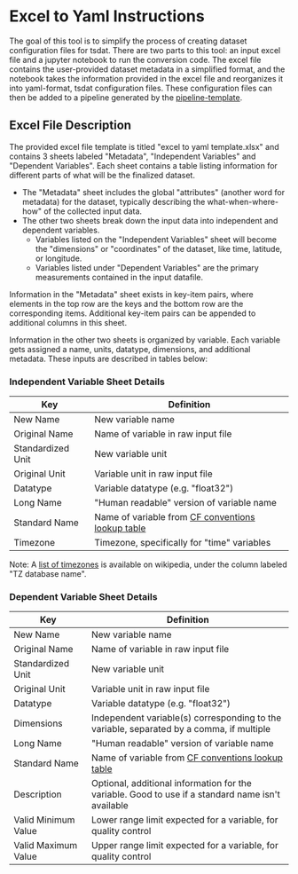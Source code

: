 # Excel to Yaml Instructions

The goal of this tool is to simplify the process of creating dataset
configuration files for tsdat. There are two parts to this tool: an input
excel file and a jupyter notebook to run the conversion code. The excel 
file contains the user-provided dataset metadata in a simplified format, and the notebook takes the information provided in the excel file and 
reorganizes it into yaml-format, tsdat configuration files. These configuration files can then be added to a pipeline generated by the 
[pipeline-template](https://github.com/tsdat/pipeline-template).

## Excel File Description
The provided excel file template is titled "excel to yaml template.xlsx"
and contains 3 sheets labeled "Metadata", "Independent Variables" and 
"Dependent Variables". Each sheet contains a table listing information 
for different parts of what will be the finalized dataset. 

 - The "Metadata" sheet includes the global "attributes" (another word 
 for metadata) for the dataset, typically describing the 
 what-when-where-how" of the collected input data. 
 - The other two sheets break down the input data into independent and 
 dependent variables. 
    - Variables listed on the "Independent Variables" sheet will become
     the "dimensions" or "coordinates" of the dataset, like time, 
     latitude, or longitude.
    - Variables listed under "Dependent Variables" are the primary 
    measurements contained in the input datafile. 

Information in the "Metadata" sheet exists in key-item pairs, where 
elements in the top row are the keys and the bottom row are the 
corresponding items. Additional key-item pairs can be appended to 
additional columns in this sheet.

Information in the other two sheets is organized by variable. Each 
variable gets assigned a name, units, datatype, dimensions, and 
additional metadata. These inputs are described in tables below:

### Independent Variable Sheet Details
|Key              |Definition                                       |
|---              | ---                                             |
|New Name         |New variable name                                |
|Original Name    |Name of variable in raw input file               |
|Standardized Unit|New variable unit                                |
|Original Unit    |Variable unit in raw input file                  |
|Datatype         |Variable datatype (e.g. "float32")               |
|Long Name        |"Human readable" version of variable name        |
|Standard Name    |Name of variable from [CF conventions lookup table](https://cfconventions.org/Data/cf-standard-names/current/build/cf-standard-name-table.html)|
|Timezone         |Timezone, specifically for "time" variables      |

Note: A [list of timezones](https://en.wikipedia.org/wiki/List_of_tz_database_time_zones) is available on wikipedia, under the 
column labeled "TZ database name".

### Dependent Variable Sheet Details
|Key              |Definition                                       |
|---              | ---                                             |
|New Name         |New variable name                                |
|Original Name    |Name of variable in raw input file               |
|Standardized Unit|New variable unit                                |
|Original Unit    |Variable unit in raw input file                  |
|Datatype         |Variable datatype (e.g. "float32")               |
|Dimensions       |Independent variable(s) corresponding to the variable, separated by a comma, if multiple  |
|Long Name        |"Human readable" version of variable name        |
|Standard Name    |Name of variable from [CF conventions lookup table](https://cfconventions.org/Data/cf-standard-names/current/build/cf-standard-name-table.html)|
|Description      |Optional, additional information for the variable. Good to use if a standard name isn't available |
|Valid Minimum Value |Lower range limit expected for a variable, for quality control|
|Valid Maximum Value |Upper range limit expected for a variable, for quality control|